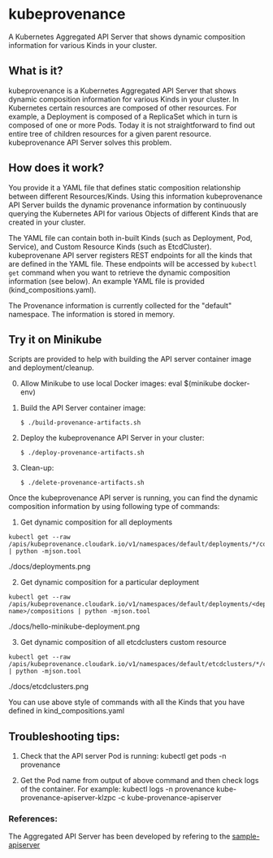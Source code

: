 # kubeprovenance

A Kubernetes Aggregated API Server that shows dynamic composition information for various Kinds in your cluster.


## What is it?

kubeprovenance is a Kubernetes Aggregated API Server that shows dynamic composition information for various Kinds in your cluster. In Kubernetes certain resources are composed of other resources.
For example, a Deployment is composed of a ReplicaSet which in turn is composed of one or more Pods.
Today it is not straightforward to find out entire tree of children resources for a given parent resource.
kubeprovenance API Server solves this problem.


## How does it work?

You provide it a YAML file that defines static composition relationship between different Resources/Kinds.
Using this information kubeprovenance API Server builds the dynamic provenance information by 
continuously querying the Kubernetes API for various Objects of different Kinds that are created in your cluster.

The YAML file can contain both in-built Kinds (such as Deployment, Pod, Service), and
Custom Resource Kinds (such as EtcdCluster).
kubeprovenane API server registers REST endpoints for all the kinds that are defined in the YAML file.
These endpoints will be accessed by `kubectl get` command when you want to retrieve the dynamic
composition information (see below). An example YAML file is provided (kind_compositions.yaml).

The Provenance information is currently collected for the "default" namespace.
The information is stored in memory.


## Try it on Minikube


Scripts are provided to help with building the API server container image and deployment/cleanup.

0) Allow Minikube to use local Docker images: eval $(minikube docker-env)


1) Build the API Server container image:

   `$ ./build-provenance-artifacts.sh`

2) Deploy the kubeprovenance API Server in your cluster:

   `$ ./deploy-provenance-artifacts.sh`

3) Clean-up:

    `$ ./delete-provenance-artifacts.sh`


Once the kubeprovenance API server is running, you can find the dynamic composition information by using following type of commands:


1) Get dynamic composition for all deployments

```
kubectl get --raw /apis/kubeprovenance.cloudark.io/v1/namespaces/default/deployments/*/compositions | python -mjson.tool
```

./docs/deployments.png

2) Get dynamic composition for a particular deployment

```
kubectl get --raw /apis/kubeprovenance.cloudark.io/v1/namespaces/default/deployments/<dep-name>/compositions | python -mjson.tool
```

./docs/hello-minikube-deployment.png


3) Get dynamic composition of all etcdclusters custom resource

```
kubectl get --raw /apis/kubeprovenance.cloudark.io/v1/namespaces/default/etcdclusters/*/compositions | python -mjson.tool
```

./docs/etcdclusters.png

You can use above style of commands with all the Kinds that you have defined in kind_compositions.yaml


## Troubleshooting tips:

1) Check that the API server Pod is running: kubectl get pods -n provenance

2) Get the Pod name from output of above command and then check logs of the container.
   For example:
   kubectl logs -n provenance kube-provenance-apiserver-klzpc  -c kube-provenance-apiserver


### References:

The Aggregated API Server has been developed by refering to the [sample-apiserver](https://github.com/kubernetes/sample-apiserver)
